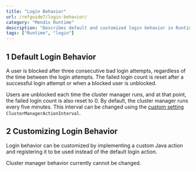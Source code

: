 ```yaml
---
title: "Login Behavior"
url: /refguide7/login-behavior/
category: "Mendix Runtime"
description: "Describes default and customized login behavior in Runtime."
tags: ["Runtime", "login"]
---
```


## 1 Default Login Behavior

A user is blocked after three consecutive bad login attempts, regardless of the time between the login attempts. The failed login count is reset after a successful login attempt or when a blocked user is unblocked.

Users are unblocked each time the cluster manager runs, and at that point, the failed login count is also reset to 0. By default, the cluster manager runs every five minutes. This interval can be changed using the [custom setting](/refguide7/custom-settings/) `ClusterManagerActionInterval`.

## 2 Customizing Login Behavior

Login behavior can be customized by implementing a custom Java action and registering it to be used instead of the default login action.

Cluster manager behavior currently cannot be changed.
